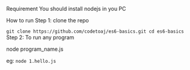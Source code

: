 Requirement
You should install nodejs in you PC

How to run
Step 1: clone the repo

`git clone https://github.com/codetoaj/es6-basics.git
cd es6-basics
`
Step 2: To run any program

node program_name.js

eg: 
`node 1.hello.js`

